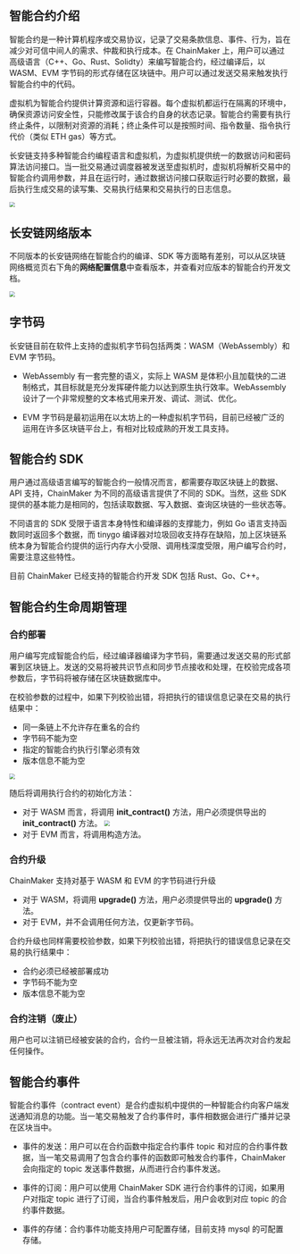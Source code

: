 ## 智能合约介绍

智能合约是一种计算机程序或交易协议，记录了交易条款信息、事件、行为，旨在减少对可信中间人的需求、仲裁和执行成本。在 ChainMaker 上，用户可以通过高级语言（C++、Go、Rust、Solidty）来编写智能合约，经过编译后，以 WASM、EVM 字节码的形式存储在区块链中。用户可以通过发送交易来触发执行智能合约中的代码。

虚拟机为智能合约提供计算资源和运行容器。每个虚拟机都运行在隔离的环境中，确保资源访问安全性，只能修改属于该合约自身的状态记录。智能合约需要有执行终止条件，以限制对资源的消耗；终止条件可以是按照时间、指令数量、指令执行代价（类似 ETH gas）等方式。

长安链支持多种智能合约编程语言和虚拟机，为虚拟机提供统一的数据访问和密码算法访问接口。当一批交易通过调度器被发送至虚拟机时，虚拟机将解析交易中的智能合约调用参数，并且在运行时，通过数据访问接口获取运行时必要的数据，最后执行生成交易的读写集、交易执行结果和交易执行的日志信息。

<img src="https://main.qcloudimg.com/raw/40e3a6c19c190241783213111be5aa98.png" style="zoom: 60%;" />

## 长安链网络版本

不同版本的长安链网络在智能合约的编译、SDK 等方面略有差别，可以从区块链网络概览页右下角的**网络配置信息**中查看版本，并查看对应版本的智能合约开发文档。

<img src="https://main.qcloudimg.com/raw/e4e4d83849297385f09a7846cab9ee81.png" style="zoom: 60%;" />

## 字节码

长安链目前在软件上支持的虚拟机字节码包括两类：WASM（WebAssembly）和 EVM 字节码。

+ WebAssembly 有一套完整的语义，实际上 WASM 是体积小且加载快的二进制格式，其目标就是充分发挥硬件能力以达到原生执行效率。WebAssembly 设计了一个非常规整的文本格式用来开发、调试、测试、优化。

+ EVM 字节码是最初运用在以太坊上的一种虚拟机字节码，目前已经被广泛的运用在许多区块链平台上，有相对比较成熟的开发工具支持。

## 智能合约 SDK

用户通过高级语言编写的智能合约一般情况而言，都需要存取区块链上的数据、API 支持，ChainMaker 为不同的高级语言提供了不同的 SDK。当然，这些 SDK 提供的基本能力是相同的，包括读取数据、写入数据、查询区块链的一些状态等。

不同语言的 SDK 受限于语言本身特性和编译器的支撑能力，例如 Go 语言支持函数同时返回多个数据，而 tinygo 编译器对垃圾回收支持存在缺陷，加上区块链系统本身为智能合约提供的运行内存大小受限、调用栈深度受限，用户编写合约时，需要注意这些特性。

目前 ChainMaker 已经支持的智能合约开发 SDK 包括 Rust、Go、C++。

## 智能合约生命周期管理

### 合约部署

用户编写完成智能合约后，经过编译器编译为字节码，需要通过发送交易的形式部署到区块链上。发送的交易将被共识节点和同步节点接收和处理，在校验完成各项参数后，字节码将被存储在区块链数据库中。

在校验参数的过程中，如果下列校验出错，将把执行的错误信息记录在交易的执行结果中：

- 同一条链上不允许存在重名的合约
- 字节码不能为空
- 指定的智能合约执行引擎必须有效
- 版本信息不能为空

<img src="https://main.qcloudimg.com/raw/13e542928cc6d2c8c8f96ff139eb9fd9.png" style="zoom: 60%;" />

随后将调用执行合约的初始化方法：

- 对于 WASM 而言，将调用 **init_contract()** 方法，用户必须提供导出的 **init_contract()** 方法。
  <img src="https://main.qcloudimg.com/raw/acf74f497099f991656a2809faffd2a0.png
  " style="zoom: 60%;" />
- 对于 EVM 而言，将调用构造方法。

### 合约升级

ChainMaker 支持对基于 WASM 和 EVM 的字节码进行升级

- 对于 WASM，将调用 **upgrade()** 方法，用户必须提供导出的 **upgrade()** 方法。
- 对于 EVM，并不会调用任何方法，仅更新字节码。

合约升级也同样需要校验参数，如果下列校验出错，将把执行的错误信息记录在交易的执行结果中：

- 合约必须已经被部署成功
- 字节码不能为空
- 版本信息不能为空

### 合约注销（废止）

用户也可以注销已经被安装的合约，合约一旦被注销，将永远无法再次对合约发起任何操作。

##  智能合约事件

智能合约事件（contract event）是合约虚拟机中提供的一种智能合约向客户端发送通知消息的功能。当一笔交易触发了合约事件时，事件相数据会进行广播并记录在区块当中。

+ 事件的发送：用户可以在合约函数中指定合约事件 topic 和对应的合约事件数据，当一笔交易调用了包含合约事件的函数即可触发合约事件，ChainMaker 会向指定的 topic 发送事件数据，从而进行合约事件发送。

+ 事件的订阅：用户可以使用 ChainMaker SDK 进行合约事件的订阅，如果用户对指定 topic 进行了订阅，当合约事件触发后，用户会收到对应 topic 的合约事件数据。

+ 事件的存储：合约事件功能支持用户可配置存储，目前支持 mysql 的可配置存储。
